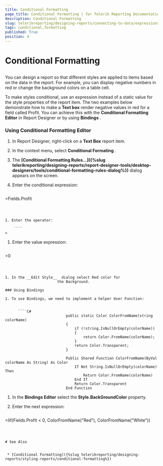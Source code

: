 ```yaml
---
title: Conditional Formatting
page_title: Conditional Formatting | for Telerik Reporting Documentation
description: Conditional Formatting
slug: telerikreporting/designing-reports/connecting-to-data/expressions/using-expressions/conditional-formatting
tags: conditional,formatting
published: True
position: 4
---
```


# Conditional Formatting



## 

You can design a report so that different styles are applied to items based 			on the data in the report. For example, you can display negative numbers 			in red or change the background colors on a table cell. 			

To make styles conditional, use an expression instead of a static value 			for the style properties of the report item. The two examples below demonstrate how to make a __Text box__  			render negative values in red for a field called Profit. You can achieve this with the __Conditional Formatting Editor__  in Report Designer        or by using __Bindings__ . 			

### Using Conditional Formatting Editor

1. In Report Designer, right-click on a __Text Box__  report item.               

1. In the context menu, select __Conditional Formating__ .               

1. The __[Conditional Formatting Rules...]({%slug telerikreporting/designing-reports/report-designer-tools/desktop-designers/tools/conditional-formatting-rules-dialog%})__  dialog appears on the screen.

1. Enter the conditional 
							expression:

	````
=Fields.Profit
````



1. Enter the operator:

	````
<
````



1. Enter the value expression:

	````
=0
````



1. In the __Edit Style__  dialog select Red color for
						the Background.

### Using Bindings

1. To use Bindings, we need to implement a helper User Function:

	
      ````C#
                            public static Color ColorFromName(string colorName)
                            {
                                if (!string.IsNullOrEmpty(colorName))
                                {
                                    return Color.FromName(colorName);
                                }
                                return Color.Transparent;
                            }
````
````VB.NET
                            Public Shared Function ColorFromName(ByVal colorName As String) As Color
                                If Not String.IsNullOrEmpty(colorName) Then
                                    Return Color.FromName(colorName)
                                End If
                                Return Color.Transparent
                            End Function
````



1. In the __Bindings Editor__  							select the __Style.BackGroundColor__  property.

1. Enter the next expression:

	````
=Iif(Fields.Profit < 0, ColorFromName("Red"), ColorFromName("White"))
						
````



# See Also


 * [Conditional Formatting]({%slug telerikreporting/designing-reports/styling-reports/conditional-formatting%})

